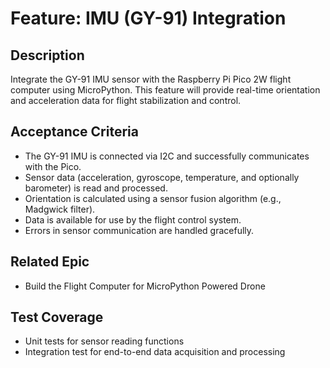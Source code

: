 # Feature: IMU (GY-91) Integration

## Description

Integrate the GY-91 IMU sensor with the Raspberry Pi Pico 2W flight computer using MicroPython. This feature will provide real-time orientation and acceleration data for flight stabilization and control.


## Acceptance Criteria

- The GY-91 IMU is connected via I2C and successfully communicates with the Pico.
- Sensor data (acceleration, gyroscope, temperature, and optionally barometer) is read and processed.
- Orientation is calculated using a sensor fusion algorithm (e.g., Madgwick filter).
- Data is available for use by the flight control system.
- Errors in sensor communication are handled gracefully.


## Related Epic

- Build the Flight Computer for MicroPython Powered Drone


## Test Coverage

- Unit tests for sensor reading functions
- Integration test for end-to-end data acquisition and processing

